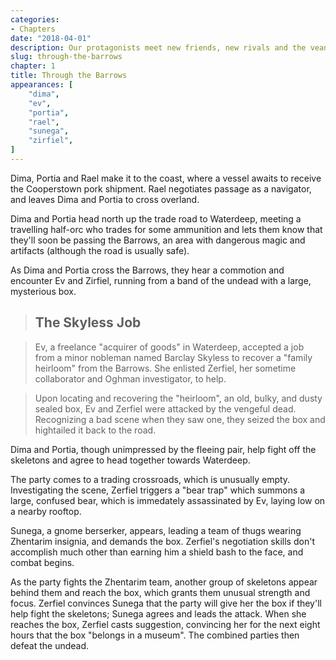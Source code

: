 ```yaml
---
categories:
- Chapters
date: "2018-04-01"
description: Our protagonists meet new friends, new rivals and the veangeful dead.
slug: through-the-barrows
chapter: 1
title: Through the Barrows
appearances: [
    "dima",
    "ev",
    "portia",
    "rael",
    "sunega",
    "zirfiel",
]
---
```


Dima, Portia and Rael make it to the coast, where a vessel awaits to receive the Cooperstown pork shipment. Rael negotiates passage as a navigator, and leaves Dima and Portia to cross overland.

Dima and Portia head north up the trade road to Waterdeep, meeting a travelling half-orc who trades for some ammunition and lets them know that they'll soon be passing the Barrows, an area with dangerous magic and artifacts (although the road is usually safe).

As Dima and Portia cross the Barrows, they hear a commotion and encounter Ev and Zirfiel, running from a band of the undead with a large, mysterious box.

> ## The Skyless Job

> Ev, a freelance "acquirer of goods" in Waterdeep, accepted a job from a minor nobleman named Barclay Skyless to recover a "family heirloom" from the Barrows. She enlisted Zerfiel, her sometime collaborator and Oghman investigator, to help.

> Upon locating and recovering the "heirloom", an old, bulky, and dusty sealed box, Ev and Zerfiel were attacked by the vengeful dead. Recognizing a bad scene when they saw one, they seized the box and hightailed it back to the road.

Dima and Portia, though unimpressed by the fleeing pair, help fight off the skeletons and agree to head together towards Waterdeep.

The party comes to a trading crossroads, which is unusually empty. Investigating the scene, Zerfiel triggers a "bear trap" which summons a large, confused bear, which is immedately assassinated by Ev, laying low on a nearby rooftop.

Sunega, a gnome berserker, appears, leading a team of thugs wearing Zhentarim insignia, and demands the box. Zerfiel's negotiation skills don't accomplish much other than earning him a shield bash to the face, and combat begins.

As the party fights the Zhentarim team, another group of skeletons appear behind them and reach the box, which grants them unusual strength and focus. Zerfiel convinces Sunega that the party will give her the box if they'll help fight the skeletons; Sunega agrees and leads the attack. When she reaches the box, Zerfiel casts suggestion, convincing her for the next eight hours that the box "belongs in a museum". The combined parties then defeat the undead.